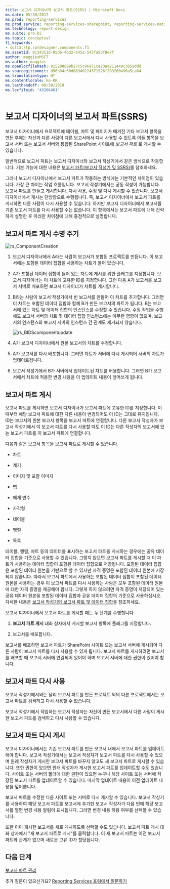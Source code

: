 ```yaml
---
title: 보고서 디자이너의 보고서 파트(SSRS) | Microsoft Docs
ms.date: 05/30/2017
ms.prod: reporting-services
ms.prod_service: reporting-services-sharepoint, reporting-services-native
ms.technology: report-design
ms.suite: pro-bi
ms.topic: conceptual
f1_keywords:
- sql13.rtp.rptdesigner.components.f1
ms.assetid: 0c34311d-05d6-4bd2-b452-545fa95f8e7f
author: maggiesMSFT
ms.author: maggies
ms.openlocfilehash: 915208899b27c5c96971ce23aa211449c3859ddd
ms.sourcegitcommit: d96b94c60d88340224371926f283200496a5ca64
ms.translationtype: HT
ms.contentlocale: ko-KR
ms.lasthandoff: 08/30/2018
ms.locfileid: "43266461"
---
```

# <a name="report-parts-in-report-designer-ssrs"></a>보고서 디자이너의 보고서 파트(SSRS)

  보고서 디자이너에서 프로젝트에 테이블, 차트 및 페이지가 매겨진 기타 보고서 항목을 만든 후에는 자신과 다른 사람이 다른 보고서에서 다시 사용할 수 있도록 이들 항목을 보고서 서버 또는 보고서 서버와 통합된 SharePoint 사이트에 *보고서 파트* 로 게시할 수 있습니다.  
  
 일반적으로 보고서 파트는 보고서 디자이너와 보고서 작성기에서 같은 방식으로 작동합니다. 기본 기능에 대한 내용은 [보고서 파트&#40;보고서 작성기 및 SSRS&#41;](../../reporting-services/report-design/report-parts-report-builder-and-ssrs.md)를 참조하세요.  
  
 그러나 보고서 디자이너에서 보고서 파트가 작동하는 방식에는 기본적인 차이점이 있습니다. 가장 큰 차이는 작업 흐름입니다. 보고서 작성기에서는 공동 작성이 가능합니다. 보고서 파트를 만들고 게시합니다. 다시 사용, 수정 및 다시 게시할 수 있습니다. 보고서 디자이너에서 게시는 단방향으로 수행됩니다. 즉, 보고서 디자이너에서 보고서 파트를 게시하면 다른 사람이 다시 사용할 수 있습니다. 하지만 보고서 디자이너에서 보고서를 기존 보고서 파트를 다시 사용할 수는 없습니다. 이 항목에서는 보고서 파트에 대해 간략하게 설명한 후 이러한 차이점에 대해 중점적으로 설명합니다.  
  
##  <a name="ComponentWorkflow"></a> 보고서 파트 게시 수명 주기  
 ![rs_ComponentCreation](../../reporting-services/report-design/media/rs-componentcreation.gif "rs_ComponentCreation")  
  
1.  보고서 디자이너에서 A라는 사람이 보고서가 포함된 프로젝트를 만듭니다. 이 보고서에는 포함된 데이터 집합을 사용하는 차트가 들어 있습니다.  
  
2.  A가 포함된 데이터 집합이 들어 있는 차트에 게시를 위한 플래그를 지정합니다. 보고서 디자이너는 이 차트에 고유한 ID를 지정합니다. 그런 다음 A가 보고서를 보고서 서버로 배포하면 보고서 디자이너가 차트를 게시합니다.  
  
3.  B라는 사람이 보고서 작성기에서 빈 보고서를 만들어 이 차트를 추가합니다. 그러면 이 차트는 포함된 데이터 집합과 함께 B가 만든 보고서의 파트가 됩니다. B는 보고서에 있는 차트 및 데이터 집합의 인스턴스를 수정할 수 있습니다. 수정 작업을 수행해도 보고서 서버의 차트 및 데이터 집합 인스턴스에는 아무런 영향이 없으며, 보고서의 인스턴스와 보고서 서버의 인스턴스 간 관계도 제거되지 않습니다.  
  
     ![rs_BIDScomponentupdate](../../reporting-services/report-design/media/rs-bidscomponentupdate.gif "rs_BIDScomponentupdate")  
  
4.  A가 보고서 디자이너에서 원본 보고서의 차트를 수정합니다.  
  
5.  A가 보고서를 다시 배포합니다. 그러면 차트가 서버에 다시 게시되어 서버의 차트가 업데이트됩니다.  
  
6.  보고서 작성기에서 B가 서버에서 업데이트된 차트를 허용합니다. 그러면 B가 보고서에서 차트에 적용한 변경 내용을 이 업데이트 내용이 덮어쓰게 됩니다.  
  
##  <a name="PublishingComponents"></a> 보고서 파트 게시  
 보고서 파트를 게시하면 보고서 디자이너가 보고서 파트에 고유한 ID를 지정합니다. 이때부터 해당 보고서 파트에 대한 다른 내용이 변경되어도 이 ID는 그대로 유지됩니다. ID는 보고서의 원본 보고서 항목을 보고서 파트에 연결합니다. 다른 보고서 작성자가 보고서 작성기에서 이 보고서 파트를 다시 사용할 때도 이 ID는 다른 작성자의 보고서에 있는 보고서 파트를 이 보고서 파트에 연결합니다.  
  
 다음과 같은 보고서 항목을 보고서 파트로 게시할 수 있습니다.  
  
-   차트  
  
-   계기  
  
-   이미지 및 포함 이미지  
  
-   맵  
  
-   매개 변수  
  
-   사각형  
  
-   테이블  
  
-   행렬  
  
-   목록  
  
 테이블, 행렬, 차트 등의 데이터를 표시하는 보고서 파트를 게시하는 경우에는 공유 데이터 집합을 기준으로 사용할 수 있습니다. 그렇지 않으면 보고서 파트를 게시할 때 이 파트가 사용하는 데이터 집합이 포함된 데이터 집합으로 저장됩니다. 포함된 데이터 집합은 포함된 데이터 원본을 기반으로 할 수 있지만 자격 증명은 포함된 데이터 원본에 저장되지 않습니다. 따라서 보고서 파트에서 사용하는 포함된 데이터 집합이 포함된 데이터 원본을 사용하는 경우 이 보고서 파트를 다시 사용하는 사람은 모두 포함된 데이터 원본에 대한 자격 증명을 제공해야 합니다. 그렇게 하지 않으려면 자격 증명이 저장되어 있는 공유 데이터 원본을 포함된 데이터 집합과 공유 데이터 집합의 기준으로 사용하십시오. 자세한 내용은 [보고서 작성기의 보고서 파트 및 데이터 집합](../../reporting-services/report-data/report-parts-and-datasets-in-report-builder.md)을 참조하세요.  
  
 보고서 디자이너에서 보고서 파트를 게시할 때는 두 단계를 수행합니다.  
  
1.  **보고서 파트 게시** 대화 상자에서 게시할 보고서 항목에 플래그를 지정합니다.  
  
2.  보고서를 배포합니다.  
  
 보고서를 배포하면 보고서 파트가 SharePoint 사이트 또는 보고서 서버에 게시되어 다른 사람이 보고서 파트를 다시 사용할 수 있게 됩니다. 보고서 파트를 게시하려면 보고서를 배포할 때 보고서 서버에 연결되어 있어야 하며 보고서 서버에 대한 권한이 있어야 합니다.  
  
  
##  <a name="SearchReuseComponents"></a> 보고서 파트 다시 사용  
 보고서 작성기에서와는 달리 보고서 파트를 만든 프로젝트 외의 다른 프로젝트에서는 보고서 파트를 검색하고 다시 사용할 수 없습니다.  
  
 보고서 작성기에서 작업하는 보고서 작성자는 자신이 만든 보고서에서 다른 사람이 게시한 보고서 파트를 검색하고 다시 사용할 수 있습니다.  
  
##  <a name="RepublishingComponents"></a> 보고서 파트 다시 게시  
 보고서 디자이너에서는 기존 보고서 파트를 만든 보고서 내에서 보고서 파트를 업데이트해야 합니다. 보고서 작성기에서는 보고서 작성자가 보고서 파트를 다시 사용할 수 있으며 원래 작성자가 게시한 보고서 파트를 바꾸지 않고도 새 보고서 파트로 게시할 수 있습니다. 또한 권한이 있으면 원래 작성자가 게시한 보고서 파트를 업데이트할 수도 있습니다. 사이트 또는 서버의 폴더에 대한 권한이 있으면 누구나 해당 사이트 또는 서버에 저장된 보고서 파트를 업데이트할 수 있습니다. 마지막 업데이트 내용이 이전 업데이트 내용을 덮어씁니다.  
  
 보고서 파트를 수정한 다음 사이트 또는 서버로 다시 게시할 수 있습니다. 보고서 작성기를 사용하여 해당 보고서 파트를 보고서에 추가한 보고서 작성자가 다음 번에 해당 보고서를 열면 변경 내용 알림이 표시됩니다. 그러면 변경 내용 허용 여부를 선택할 수 있습니다.  
  
 또한 이미 게시한 보고서를 새로 게시하도록 선택할 수도 있습니다. 보고서 파트 게시 대화 상자에서 "새 보고서 파트로 게시"를 클릭합니다. 이 새 보고서 파트는 이전 보고서 파트와 관계가 없으며 새로운 고유 ID가 할당됩니다.  

## <a name="next-steps"></a>다음 단계

[보고서 파트 관리](../../reporting-services/report-design/managing-report-parts.md)  

추가 질문이 있으신가요? [Reporting Services 포럼에서 질문하기](http://go.microsoft.com/fwlink/?LinkId=620231)
